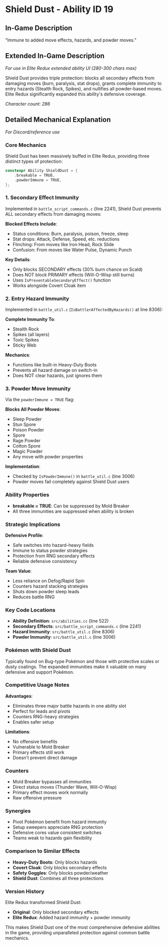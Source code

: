 # Shield Dust - Ability ID 19

## In-Game Description
"Immune to added move effects, hazards, and powder moves."

## Extended In-Game Description
*For use in Elite Redux extended ability UI (280-300 chars max)*

Shield Dust provides triple protection: blocks all secondary effects from damaging moves (burn, paralysis, stat drops), grants complete immunity to entry hazards (Stealth Rock, Spikes), and nullifies all powder-based moves. Elite Redux significantly expanded this ability's defensive coverage.

*Character count: 286*

## Detailed Mechanical Explanation
*For Discord/reference use*

### Core Mechanics
Shield Dust has been massively buffed in Elite Redux, providing three distinct types of protection:

```c
constexpr Ability ShieldDust = {
    .breakable = TRUE,
    .powderImmune = TRUE,
};
```

### 1. Secondary Effect Immunity

Implemented in `battle_script_commands.c` (line 2241), Shield Dust prevents ALL secondary effects from damaging moves:

**Blocked Effects Include**:
- Status conditions: Burn, paralysis, poison, freeze, sleep
- Stat drops: Attack, Defense, Speed, etc. reductions
- Flinching: From moves like Iron Head, Rock Slide
- Confusion: From moves like Water Pulse, Dynamic Punch

**Key Details**:
- Only blocks SECONDARY effects (30% burn chance on Scald)
- Does NOT block PRIMARY effects (Will-O-Wisp still burns)
- Uses `IsPreventableSecondaryEffect()` function
- Works alongside Covert Cloak item

### 2. Entry Hazard Immunity

Implemented in `battle_util.c` (`IsBattlerAffectedByHazards()` at line 8306):

**Complete Immunity To**:
- Stealth Rock
- Spikes (all layers)
- Toxic Spikes
- Sticky Web

**Mechanics**:
- Functions like built-in Heavy-Duty Boots
- Prevents all hazard damage on switch-in
- Does NOT clear hazards, just ignores them

### 3. Powder Move Immunity

Via the `powderImmune = TRUE` flag:

**Blocks All Powder Moves**:
- Sleep Powder
- Stun Spore  
- Poison Powder
- Spore
- Rage Powder
- Cotton Spore
- Magic Powder
- Any move with powder properties

**Implementation**:
- Checked by `IsPowderImmune()` in `battle_util.c` (line 3006)
- Powder moves fail completely against Shield Dust users

### Ability Properties
- **breakable = TRUE**: Can be suppressed by Mold Breaker
- All three immunities are suppressed when ability is broken

### Strategic Implications

**Defensive Profile**:
- Safe switches into hazard-heavy fields
- Immune to status powder strategies
- Protection from RNG secondary effects
- Reliable defensive consistency

**Team Value**:
- Less reliance on Defog/Rapid Spin
- Counters hazard stacking strategies
- Shuts down powder sleep leads
- Reduces battle RNG

### Key Code Locations
- **Ability Definition**: `src/abilities.cc` (line 522)
- **Secondary Effects**: `src/battle_script_commands.c` (line 2241)
- **Hazard Immunity**: `src/battle_util.c` (line 8306)
- **Powder Immunity**: `src/battle_util.c` (line 3006)

### Pokémon with Shield Dust
Typically found on Bug-type Pokémon and those with protective scales or dusty coatings. The expanded immunities make it valuable on many defensive and support Pokémon.

### Competitive Usage Notes

**Advantages**:
- Eliminates three major battle hazards in one ability slot
- Perfect for leads and pivots
- Counters RNG-heavy strategies
- Enables safer setup

**Limitations**:
- No offensive benefits
- Vulnerable to Mold Breaker
- Primary effects still work
- Doesn't prevent direct damage

### Counters
- Mold Breaker bypasses all immunities
- Direct status moves (Thunder Wave, Will-O-Wisp)
- Primary effect moves work normally
- Raw offensive pressure

### Synergies
- Pivot Pokémon benefit from hazard immunity
- Setup sweepers appreciate RNG protection
- Defensive cores value consistent switches
- Teams weak to hazards gain flexibility

### Comparison to Similar Effects
- **Heavy-Duty Boots**: Only blocks hazards
- **Covert Cloak**: Only blocks secondary effects
- **Safety Goggles**: Only blocks powder/weather
- **Shield Dust**: Combines all three protections

### Version History
Elite Redux transformed Shield Dust:
- **Original**: Only blocked secondary effects
- **Elite Redux**: Added hazard immunity + powder immunity

This makes Shield Dust one of the most comprehensive defensive abilities in the game, providing unparalleled protection against common battle mechanics.